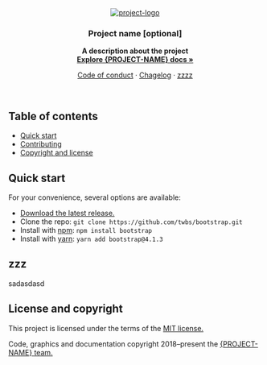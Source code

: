 <div align="center">
    <a href="http://example.com" title="project-logo">
        <img src="https://dummyimage.com/220x110/fff/28c87d.png&text=%7BLOGO%7D" alt="project-logo" />
    </a>
</div>
<h3 align="center">Project name [optional]</h3>
<p align="center"><strong>A description about the project<br>
    <a href="https://getbootstrap.com/docs/4.1/" rel="nofollow">Explore {PROJECT-NAME} docs »</strong></a>
</p>
<p align="center">
    <a href="CODE_OF_CONDUCT.md">Code of conduct</a>
    ·
    <a href="CHANGELOG.md">Chagelog</a>
    ·
    <a href="zzz.md">zzzz</a>
</p>
<br>
<h2>Table of contents</h2>
<ul>
    <li><a href="#quick-start">Quick start</a></li>
    <li><a href="#contributing">Contributing</a></li>
    <li><a href="#license-and-copyright">Copyright and license</a></li>
</ul>
<h2>Quick start</h2>
<p>For your convenience, several options are available:</p>
<ul>
    <li><a href="https://github.com/twbs/bootstrap/archive/v4.1.3.zip">Download the latest release.</a></li>
    <li>Clone the repo: <code>git clone https://github.com/twbs/bootstrap.git</code></li>
    <li>Install with <a href="https://www.npmjs.com/" rel="nofollow">npm</a>: <code>npm install bootstrap</code></li>
    <li>Install with <a href="https://yarnpkg.com/" rel="nofollow">yarn</a>: <code>yarn add bootstrap@4.1.3</code></li>
</ul>
<h2>zzz</h2>
<p>sadasdasd</p>
<h2>License and copyright</h2>
<p>This project is licensed under the terms of the <a href="LICENSE.md">MIT license.</a></p>
<p>Code, graphics and documentation copyright 2018–present the <a href="TEAM.md">{PROJECT-NAME} team.</a></p>

